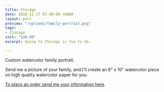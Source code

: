 ```yaml
---
title: Chicago
date: 2018-12-17 07:00:00 +0000
layout: post
preview: "/uploads/family-portrait.png"
tags:
- Chicago
cost: "$30.00"
excerpt: Going to Chicago is fun to do.

---
```

Custom watercolor family portrait.

Send me a picture of your family, and I'll create an 8" x 10" watercolor piece on high quality watercolor paper for you.

[To place an order send me your information here](https://artbymegannacc.com/contact/).
